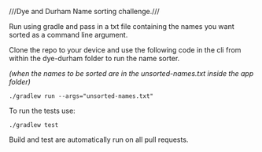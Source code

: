 ///Dye and Durham Name sorting challenge.///

Run using gradle and pass in a txt file containing the names you want sorted as a command line argument.

Clone the repo to your device and use the following code in the cli from within the dye-durham folder to run the name sorter.

<i>(when the names to be sorted are in the unsorted-names.txt inside the app folder)</i>

`./gradlew run --args="unsorted-names.txt"`

To run the tests use: 

`./gradlew test`

Build and test are automatically run on all pull requests.
